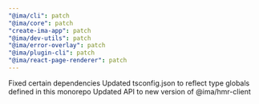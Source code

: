 ```yaml
---
"@ima/cli": patch
"@ima/core": patch
"create-ima-app": patch
"@ima/dev-utils": patch
"@ima/error-overlay": patch
"@ima/plugin-cli": patch
"@ima/react-page-renderer": patch
---
```


Fixed certain dependencies
Updated tsconfig.json to reflect type globals defined in this monorepo
Updated API to new version of @ima/hmr-client
